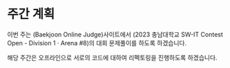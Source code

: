 # 주간 계획

이번 주는 (Baekjoon Online Judge)사이트에서 (2023 충남대학교 SW-IT Contest Open - Division 1 · Arena #8)의 대회 문제풀이를 하도록 하겠습니다.

해당 주간은 오프라인으로 서로의 코드에 대하여 리펙토링을 진행하도록 하겠습니다.  
